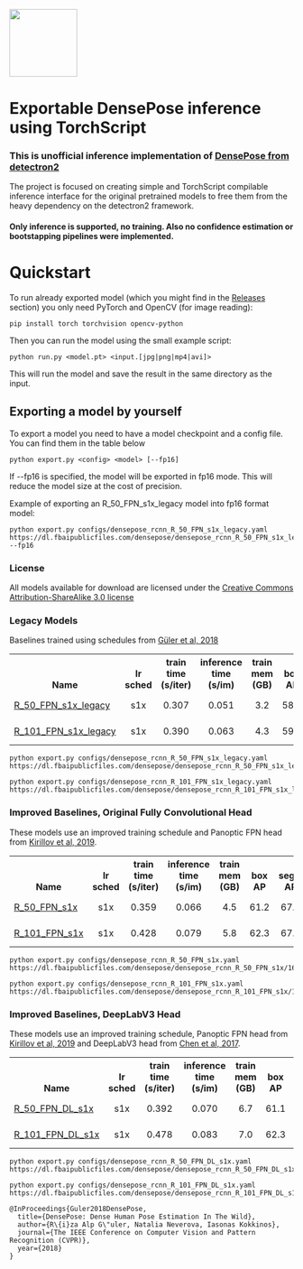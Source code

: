 <a href="https://savelife.in.ua/en/donate-en/"><img src="https://savelife.in.ua/wp-content/themes/savelife/assets/images/new-logo-en.svg" width=120px></a>
# Exportable DensePose inference using TorchScript

### This is unofficial inference implementation of [DensePose from detectron2](https://github.com/facebookresearch/detectron2/tree/main/projects/DensePose)

The project is focused on creating simple and TorchScript compilable inference interface for the original pretrained
models to free them from the heavy dependency on the detectron2 framework.

#### Only inference is supported, no training. Also no confidence estimation or bootstapping pipelines were implemented.

# Quickstart
To run already exported model (which you might find in the 
[Releases](https://github.com/dajes/DensePose-TorchScript/releases) section) you only need PyTorch and OpenCV 
(for image reading):
    
```
pip install torch torchvision opencv-python
```

Then you can run the model using the small example script:

```
python run.py <model.pt> <input.[jpg|png|mp4|avi]>
```
This will run the model and save the result in the same directory as the input.


## Exporting a model by yourself

To export a model you need to have a model checkpoint and a config file. You can find them in the table below

```
python export.py <config> <model> [--fp16]
```

If --fp16 is specified, the model will be exported in fp16 mode. This will reduce the model size at the cost of
precision.

Example of exporting an R_50_FPN_s1x_legacy model into fp16 format model:

```
python export.py configs/densepose_rcnn_R_50_FPN_s1x_legacy.yaml https://dl.fbaipublicfiles.com/densepose/densepose_rcnn_R_50_FPN_s1x_legacy/164832157/model_final_d366fa.pkl --fp16
```

### License

All models available for download are licensed under the
[Creative Commons Attribution-ShareAlike 3.0 license](https://creativecommons.org/licenses/by-sa/3.0/)

### Legacy Models

Baselines trained using schedules from [Güler et al, 2018](https://arxiv.org/pdf/1802.00434.pdf)

<table><tbody>
<!-- START TABLE -->
<!-- TABLE HEADER -->
<th valign="bottom">Name</th>
<th valign="bottom">lr<br/>sched</th>
<th valign="bottom">train<br/>time<br/>(s/iter)</th>
<th valign="bottom">inference<br/>time<br/>(s/im)</th>
<th valign="bottom">train<br/>mem<br/>(GB)</th>
<th valign="bottom">box<br/>AP</th>
<th valign="bottom">segm<br/>AP</th>
<th valign="bottom">dp. AP<br/>GPS</th>
<th valign="bottom">dp. AP<br/>GPSm</th>
<th valign="bottom">model id</th>
<th valign="bottom">download</th>
<!-- TABLE BODY -->
<!-- ROW: densepose_rcnn_R_50_FPN_s1x_legacy -->
<tr><td align="left"><a href="../configs/densepose_rcnn_R_50_FPN_s1x_legacy.yaml">R_50_FPN_s1x_legacy</a></td>
<td align="center">s1x</td>
<td align="center">0.307</td>
<td align="center">0.051</td>
<td align="center">3.2</td>
<td align="center">58.1</td>
<td align="center">58.2</td>
<td align="center">52.1</td>
<td align="center">54.9</td>
<td align="center">164832157</td>
<td align="center"><a href="https://dl.fbaipublicfiles.com/densepose/densepose_rcnn_R_50_FPN_s1x_legacy/164832157/model_final_d366fa.pkl">model</a>&nbsp;|&nbsp;<a href="https://dl.fbaipublicfiles.com/densepose/densepose_rcnn_R_50_FPN_s1x_legacy/164832157/metrics.json">metrics</a></td>
</tr>
<!-- ROW: densepose_rcnn_R_101_FPN_s1x_legacy -->
<tr><td align="left"><a href="../configs/densepose_rcnn_R_101_FPN_s1x_legacy.yaml">R_101_FPN_s1x_legacy</a></td>
<td align="center">s1x</td>
<td align="center">0.390</td>
<td align="center">0.063</td>
<td align="center">4.3</td>
<td align="center">59.5</td>
<td align="center">59.3</td>
<td align="center">53.2</td>
<td align="center">56.0</td>
<td align="center">164832182</td>
<td align="center"><a href="https://dl.fbaipublicfiles.com/densepose/densepose_rcnn_R_101_FPN_s1x_legacy/164832182/model_final_10af0e.pkl">model</a>&nbsp;|&nbsp;<a href="https://dl.fbaipublicfiles.com/densepose/densepose_rcnn_R_101_FPN_s1x_legacy/164832182/metrics.json">metrics</a></td>
</tr>
</tbody></table>

```
python export.py configs/densepose_rcnn_R_50_FPN_s1x_legacy.yaml https://dl.fbaipublicfiles.com/densepose/densepose_rcnn_R_50_FPN_s1x_legacy/164832157/model_final_d366fa.pkl
```

```
python export.py configs/densepose_rcnn_R_101_FPN_s1x_legacy.yaml https://dl.fbaipublicfiles.com/densepose/densepose_rcnn_R_101_FPN_s1x_legacy/164832182/model_final_10af0e.pkl
```

### Improved Baselines, Original Fully Convolutional Head

These models use an improved training schedule and Panoptic FPN head
from [Kirillov et al, 2019](https://arxiv.org/abs/1901.02446).

<table><tbody>
<!-- START TABLE -->
<!-- TABLE HEADER -->
<th valign="bottom">Name</th>
<th valign="bottom">lr<br/>sched</th>
<th valign="bottom">train<br/>time<br/>(s/iter)</th>
<th valign="bottom">inference<br/>time<br/>(s/im)</th>
<th valign="bottom">train<br/>mem<br/>(GB)</th>
<th valign="bottom">box<br/>AP</th>
<th valign="bottom">segm<br/>AP</th>
<th valign="bottom">dp. AP<br/>GPS</th>
<th valign="bottom">dp. AP<br/>GPSm</th>
<th valign="bottom">model id</th>
<th valign="bottom">download</th>
<!-- TABLE BODY -->
<!-- ROW: densepose_rcnn_R_50_FPN_s1x -->
<tr><td align="left"><a href="../configs/densepose_rcnn_R_50_FPN_s1x.yaml">R_50_FPN_s1x</a></td>
<td align="center">s1x</td>
<td align="center">0.359</td>
<td align="center">0.066</td>
<td align="center">4.5</td>
<td align="center">61.2</td>
<td align="center">67.2</td>
<td align="center">63.7</td>
<td align="center">65.3</td>
<td align="center">165712039</td>
<td align="center"><a href="https://dl.fbaipublicfiles.com/densepose/densepose_rcnn_R_50_FPN_s1x/165712039/model_final_162be9.pkl">model</a>&nbsp;|&nbsp;<a href="https://dl.fbaipublicfiles.com/densepose/densepose_rcnn_R_50_FPN_s1x/165712039/metrics.json">metrics</a></td>
</tr>
<!-- ROW: densepose_rcnn_R_101_FPN_s1x -->
<tr><td align="left"><a href="../configs/densepose_rcnn_R_101_FPN_s1x.yaml">R_101_FPN_s1x</a></td>
<td align="center">s1x</td>
<td align="center">0.428</td>
<td align="center">0.079</td>
<td align="center">5.8</td>
<td align="center">62.3</td>
<td align="center">67.8</td>
<td align="center">64.5</td>
<td align="center">66.2</td>
<td align="center">165712084</td>
<td align="center"><a href="https://dl.fbaipublicfiles.com/densepose/densepose_rcnn_R_101_FPN_s1x/165712084/model_final_c6ab63.pkl">model</a>&nbsp;|&nbsp;<a href="https://dl.fbaipublicfiles.com/densepose/densepose_rcnn_R_101_FPN_s1x/165712084/metrics.json">metrics</a></td>
</tr>
</tbody></table>

```
python export.py configs/densepose_rcnn_R_50_FPN_s1x.yaml https://dl.fbaipublicfiles.com/densepose/densepose_rcnn_R_50_FPN_s1x/165712039/model_final_162be9.pkl
```

```
python export.py configs/densepose_rcnn_R_101_FPN_s1x.yaml https://dl.fbaipublicfiles.com/densepose/densepose_rcnn_R_101_FPN_s1x/165712084/model_final_c6ab63.pkl
```

### <a name="ModelZooDeepLabV3"> Improved Baselines, DeepLabV3 Head

These models use an improved training schedule, Panoptic FPN head
from [Kirillov et al, 2019](https://arxiv.org/abs/1901.02446) and DeepLabV3 head
from [Chen et al, 2017](https://arxiv.org/abs/1706.05587).

<table><tbody>
<!-- START TABLE -->
<!-- TABLE HEADER -->
<th valign="bottom">Name</th>
<th valign="bottom">lr<br/>sched</th>
<th valign="bottom">train<br/>time<br/>(s/iter)</th>
<th valign="bottom">inference<br/>time<br/>(s/im)</th>
<th valign="bottom">train<br/>mem<br/>(GB)</th>
<th valign="bottom">box<br/>AP</th>
<th valign="bottom">segm<br/>AP</th>
<th valign="bottom">dp. AP<br/>GPS</th>
<th valign="bottom">dp. AP<br/>GPSm</th>
<th valign="bottom">model id</th>
<th valign="bottom">download</th>
<!-- TABLE BODY -->
<!-- ROW: densepose_rcnn_R_50_FPN_DL_s1x -->
<tr><td align="left"><a href="../configs/densepose_rcnn_R_50_FPN_DL_s1x.yaml">R_50_FPN_DL_s1x</a></td>
<td align="center">s1x</td>
<td align="center">0.392</td>
<td align="center">0.070</td>
<td align="center">6.7</td>
<td align="center">61.1</td>
<td align="center">68.3</td>
<td align="center">65.6</td>
<td align="center">66.7</td>
<td align="center">165712097</td>
<td align="center"><a href="https://dl.fbaipublicfiles.com/densepose/densepose_rcnn_R_50_FPN_DL_s1x/165712097/model_final_0ed407.pkl">model</a>&nbsp;|&nbsp;<a href="https://dl.fbaipublicfiles.com/densepose/densepose_rcnn_R_50_FPN_DL_s1x/165712097/metrics.json">metrics</a></td>
</tr>
<!-- ROW: densepose_rcnn_R_101_FPN_DL_s1x -->
<tr><td align="left"><a href="../configs/densepose_rcnn_R_101_FPN_DL_s1x.yaml">R_101_FPN_DL_s1x</a></td>
<td align="center">s1x</td>
<td align="center">0.478</td>
<td align="center">0.083</td>
<td align="center">7.0</td>
<td align="center">62.3</td>
<td align="center">68.7</td>
<td align="center">66.3</td>
<td align="center">67.6</td>
<td align="center">165712116</td>
<td align="center"><a href="https://dl.fbaipublicfiles.com/densepose/densepose_rcnn_R_101_FPN_DL_s1x/165712116/model_final_844d15.pkl">model</a>&nbsp;|&nbsp;<a href="https://dl.fbaipublicfiles.com/densepose/densepose_rcnn_R_101_FPN_DL_s1x/165712116/metrics.json">metrics</a></td>
</tr>
</tbody></table>

```
python export.py configs/densepose_rcnn_R_50_FPN_DL_s1x.yaml https://dl.fbaipublicfiles.com/densepose/densepose_rcnn_R_50_FPN_DL_s1x/165712097/model_final_0ed407.pkl
```

```
python export.py configs/densepose_rcnn_R_101_FPN_DL_s1x.yaml https://dl.fbaipublicfiles.com/densepose/densepose_rcnn_R_101_FPN_DL_s1x/165712116/model_final_844d15.pkl
```

```
@InProceedings{Guler2018DensePose,
  title={DensePose: Dense Human Pose Estimation In The Wild},
  author={R\{i}za Alp G\"uler, Natalia Neverova, Iasonas Kokkinos},
  journal={The IEEE Conference on Computer Vision and Pattern Recognition (CVPR)},
  year={2018}
}
```